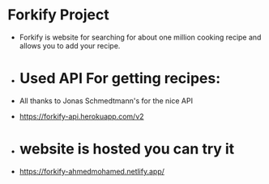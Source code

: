 # Forkify Project

* Forkify is website for searching for about one million cooking recipe and allows you to add your recipe. <br />


* # Used API For getting recipes: <br />

* All thanks to Jonas Schmedtmann's for the nice API 
* https://forkify-api.herokuapp.com/v2

* # website is hosted you can try it
* https://forkify-ahmedmohamed.netlify.app/

